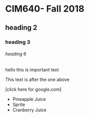 # CIM640- Fall 2018

## heading 2

### heading 3

###### heading 6


hello this is important text

This text is after the
one above

[click here for google.com]

* Pineapple Juice
* Sprite
* Cranberry Juice
